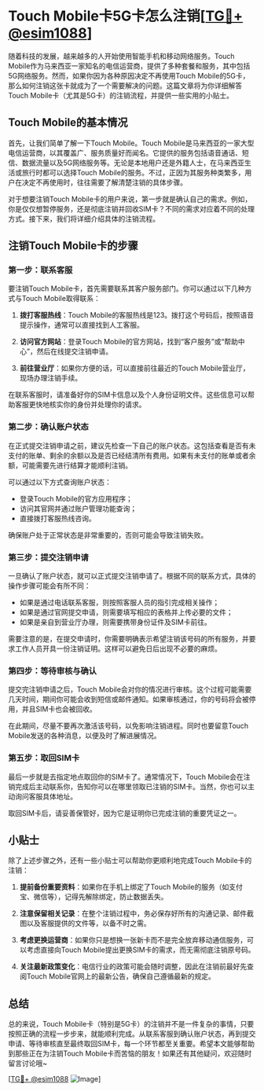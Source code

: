 # Touch Mobile卡5G卡怎么注销[[TG💪+ @esim1088](https://t.me/s/esim1088)]

随着科技的发展，越来越多的人开始使用智能手机和移动网络服务。Touch Mobile作为马来西亚一家知名的电信运营商，提供了多种套餐和服务，其中包括5G网络服务。然而，如果你因为各种原因决定不再使用Touch Mobile的5G卡，那么如何注销这张卡就成为了一个需要解决的问题。这篇文章将为你详细解答Touch Mobile卡（尤其是5G卡）的注销流程，并提供一些实用的小贴士。

## Touch Mobile的基本情况

首先，让我们简单了解一下Touch Mobile。Touch Mobile是马来西亚的一家大型电信运营商，以其覆盖广、服务质量好而闻名。它提供的服务包括语音通话、短信、数据流量以及5G网络服务等。无论是本地用户还是外籍人士，在马来西亚生活或旅行时都可以选择Touch Mobile的服务。不过，正因为其服务种类繁多，用户在决定不再使用时，往往需要了解清楚注销的具体步骤。

对于想要注销Touch Mobile卡的用户来说，第一步就是确认自己的需求。例如，你是仅仅想暂停服务，还是彻底注销并回收SIM卡？不同的需求对应着不同的处理方式。接下来，我们将详细介绍具体的注销流程。

## 注销Touch Mobile卡的步骤

### 第一步：联系客服

要注销Touch Mobile卡，首先需要联系其客户服务部门。你可以通过以下几种方式与Touch Mobile取得联系：

1. **拨打客服热线**：Touch Mobile的客服热线是123。拨打这个号码后，按照语音提示操作，通常可以直接找到人工客服。
   
2. **访问官方网站**：登录Touch Mobile的官方网站，找到“客户服务”或“帮助中心”，然后在线提交注销申请。

3. **前往营业厅**：如果你方便的话，可以直接前往最近的Touch Mobile营业厅，现场办理注销手续。

在联系客服时，请准备好你的SIM卡信息以及个人身份证明文件。这些信息可以帮助客服更快地核实你的身份并处理你的请求。

### 第二步：确认账户状态

在正式提交注销申请之前，建议先检查一下自己的账户状态。这包括查看是否有未支付的账单、剩余的余额以及是否已经结清所有费用。如果有未支付的账单或者余额，可能需要先进行结算才能顺利注销。

可以通过以下方式查询账户状态：

- 登录Touch Mobile的官方应用程序；
- 访问其官网并通过账户管理功能查询；
- 直接拨打客服热线咨询。

确保账户处于正常状态是非常重要的，否则可能会导致注销失败。

### 第三步：提交注销申请

一旦确认了账户状态，就可以正式提交注销申请了。根据不同的联系方式，具体的操作步骤可能会有所不同：

- 如果是通过电话联系客服，则按照客服人员的指引完成相关操作；
- 如果是通过官网提交申请，则需要填写相应的表格并上传必要的文件；
- 如果是亲自到营业厅办理，则需要携带身份证件及SIM卡前往。

需要注意的是，在提交申请时，你需要明确表示希望注销该号码的所有服务，并要求工作人员开具一份注销证明。这样可以避免日后出现不必要的麻烦。

### 第四步：等待审核与确认

提交完注销申请之后，Touch Mobile会对你的情况进行审核。这个过程可能需要几天时间，期间你可能会收到短信或邮件通知。如果审核通过，你的号码将会被停用，并且SIM卡也会被回收。

在此期间，尽量不要再次激活该号码，以免影响注销进程。同时也要留意Touch Mobile发送的各种消息，以便及时了解进展情况。

### 第五步：取回SIM卡

最后一步就是去指定地点取回你的SIM卡了。通常情况下，Touch Mobile会在注销完成后主动联系你，告知你可以在哪里领取已注销的SIM卡。当然，你也可以主动询问客服具体地址。

取回SIM卡后，请妥善保管好，因为它是证明你已完成注销的重要凭证之一。

## 小贴士

除了上述步骤之外，还有一些小贴士可以帮助你更顺利地完成Touch Mobile卡的注销：

1. **提前备份重要资料**：如果你在手机上绑定了Touch Mobile的服务（如支付宝、微信等），记得先解除绑定，防止数据丢失。

2. **注意保留相关记录**：在整个注销过程中，务必保存好所有的沟通记录、邮件截图以及客服提供的文件等，以备不时之需。

3. **考虑更换运营商**：如果你只是想换一张新卡而不是完全放弃移动通信服务，可以考虑直接向Touch Mobile提出更换SIM卡的需求，而无需彻底注销原号码。

4. **关注最新政策变化**：电信行业的政策可能会随时调整，因此在注销前最好先查阅Touch Mobile官网上的最新公告，确保自己遵循最新的规定。

## 总结

总的来说，Touch Mobile卡（特别是5G卡）的注销并不是一件复杂的事情，只要按照正确的流程一步步来，就能顺利完成。从联系客服到确认账户状态，再到提交申请、等待审核直至最终取回SIM卡，每一个环节都至关重要。希望本文能够帮助到那些正在为注销Touch Mobile卡而苦恼的朋友！如果还有其他疑问，欢迎随时留言讨论哦~

[[TG💪+ @esim1088](https://t.me/s/esim1088) ![Image](https://i.postimg.cc/4NQfJmqS/Snipaste-2025-05-13-00-14-12.png)]